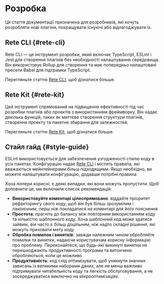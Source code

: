 # Розробка

Ця стаття документації призначена для розробників, які хочуть розробляти нові плагіни, покращувати існуючі або відлагоджувати їх.

## Rete CLI {#rete-cli}

Rete CLI — це інструмент розробки, який включає TypeScript, ESLint і Jest для створення плагінів без необхідності налаштування середовища. Він використовує Rollup для створення та має попередньо налаштовані пресети Babel для підтримки TypeScript.

Перегляньте статтю [Rete CLI](/uk/docs/development/rete-cli), щоб дізнатися більше.

## Rete Kit {#rete-kit}

Цей інструмент спрямований на підвищення ефективності під час розробки плагінів або проектів з використанням фреймворку. Він надає декілька функцій, таких як миттєве створення структури плагінів, створення проекту та пакетне збирання для залежностей.

Перегляньте статтю [Rete Kit](/uk/docs/development/rete-kit), щоб дізнатися більше.

## Стайл гайд {#style-guide}

ESLint використовується для забезпечення узгодженості стилю коду в усіх пакетах. Конфігурацію надає [Rete CLI](#rete-cli) і містить правила, які вважаються мейнтейнерами більш підходящими. Якщо необхідно, ви можете налаштувати конфігурацію, додавши потрібні правила

Хоча лінтери корисні, є деякі випадки, які вони можуть пропустити. Щоб доповнити це, ми включили список рекомендацій:

- **Використовуйте коментарі цілеспрямовано**: віддайте пріоритет рефакторингу свого коду, щоб він був більш зрозумілим і лаконічним, перш ніж покладатися на коментарі для його пояснення
- **Простота**: прагніть до балансу між повторним використанням коду та кількістю шаблонного коду. Хоча шаблонний код може здатися зайвим, він часто є більш доцільним, ніж надто складні рішення, які можуть приховати мету коду
- **Обробка помилок і винятків**: завжди належним чином обробляйте помилки та винятки, надаючи користувачам корисну інформацію про проблему. Переконайтеся, що будь-які викинуті винятки не перешкоджають продуктивності програми та витончено обробляються, коли це можливо
- **Продуктивність**: код слід оптимізувати, щоб уникнути значних зависань із великими наборами даних, але не менш важливо підтримувати читабельність коду та легкість обслуговування, а не зосереджуватися виключно на мікрооптимізаціях.
